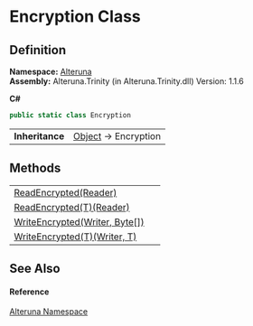# Encryption Class




## Definition
**Namespace:** <a href="N_Alteruna">Alteruna</a>  
**Assembly:** Alteruna.Trinity (in Alteruna.Trinity.dll) Version: 1.1.6

**C#**
``` C#
public static class Encryption
```

<table><tr><td><strong>Inheritance</strong></td><td><a href="https://learn.microsoft.com/dotnet/api/system.object" target="_blank" rel="noopener noreferrer">Object</a>  →  Encryption</td></tr>
</table>



## Methods
<table>
<tr>
<td><a href="M_Alteruna_Encryption_ReadEncrypted">ReadEncrypted(Reader)</a></td>
<td> </td></tr>
<tr>
<td><a href="M_Alteruna_Encryption_ReadEncrypted__1">ReadEncrypted(T)(Reader)</a></td>
<td> </td></tr>
<tr>
<td><a href="M_Alteruna_Encryption_WriteEncrypted">WriteEncrypted(Writer, Byte[])</a></td>
<td> </td></tr>
<tr>
<td><a href="M_Alteruna_Encryption_WriteEncrypted__1">WriteEncrypted(T)(Writer, T)</a></td>
<td> </td></tr>
</table>

## See Also


#### Reference
<a href="N_Alteruna">Alteruna Namespace</a>  
